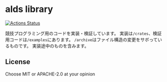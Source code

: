 # alds library

[![Actions Status](https://github.com/qdot3/alds/workflows/verify/badge.svg)](https://github.com/qdot3/alds/actions)

競技プログラミング用のコードを実装・検証しています。
実装は`/crates`、検証用コードは`/examples`にあります。
`/archive`はファイル構造の変更をサボっているものです。
実装途中のものを含みます。

## License

Choose MIT or APACHE-2.0 at your opinion
